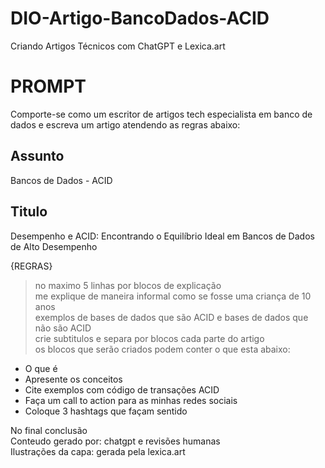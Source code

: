 # DIO-Artigo-BancoDados-ACID
 Criando Artigos Técnicos com ChatGPT e Lexica.art

# PROMPT
Comporte-se como um escritor de artigos tech especialista em banco de dados e escreva um artigo atendendo as regras abaixo:

## Assunto
Bancos de Dados - ACID

## Titulo
Desempenho e ACID: Encontrando o Equilíbrio Ideal em Bancos de Dados de Alto Desempenho

{REGRAS}
> no maximo 5 linhas por blocos de explicação<br />
> me explique de maneira informal como se fosse uma criança de 10 anos<br />
> exemplos de bases de dados que são ACID e bases de dados que não são ACID<br />
> crie subtitulos e separa por blocos cada parte do artigo<br />
> os blocos que serão criados podem conter o que esta abaixo:
- O que é
- Apresente os conceitos
- Cite exemplos com código de transações ACID
- Faça um call to action para as minhas redes sociais
- Coloque 3 hashtags que façam sentido

No final conclusão<br />
Conteudo gerado por: chatgpt e revisões humanas<br />
Ilustrações da capa: gerada pela lexica.art

